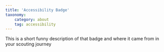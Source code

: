 ```yaml
---
title: 'Accessibility Badge'
taxonomy:
    category: about
    tag: accessibility
---
```

This is a short funny description of that badge and where it came from in your scouting journey
